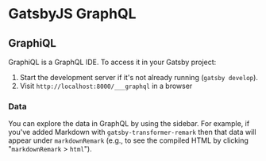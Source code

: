 # GatsbyJS GraphQL

## GraphiQL

GraphiQL is a GraphQL IDE. To access it in your Gatsby project:

1. Start the development server if it's not already running (`gatsby develop`).
2. Visit `http://localhost:8000/___graphql` in a browser

### Data

You can explore the data in GraphQL by using the sidebar. For example, if you've added Markdown with `gatsby-transformer-remark` then that data will appear under `markdownRemark` (e.g., to see the compiled HTML by clicking "`markdownRemark` > `html`").